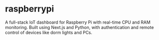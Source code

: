 # raspberrypi
A full-stack IoT dashboard for Raspberry Pi with real-time CPU and RAM monitoring. Built using Next.js and Python, with authentication and remote control of devices like dorm lights and PCs.
